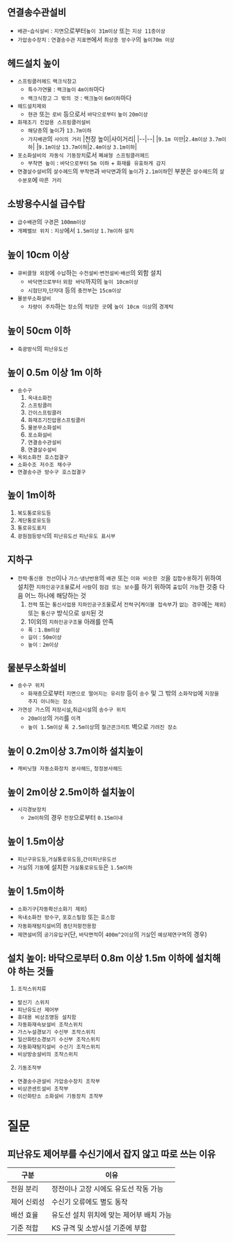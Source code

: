 ## 연결송수관설비
- `배관`-`습식설비` : `지면`으로부터`높이 31m이상` 또는 `지상 11층이상`
- `가압송수장치` : `연결송수관` `지표면`에서 `최상층 방수구`의 `높이70m 이상`
## 헤드설치 높이
- `스프링클러헤드` `랙크식창고` 
  - `특수가연물` : `랙크높이` `4m이하`마다
  - `랙크식창고` `그 밖의 것` : `랙크높이` `6m이하`마다
- `헤드설치제외`
  - `현관` 또는 `로비` 등으로서 `바닥으로부터` `높이` `20m이상`
- `화재조기 진압용 스프링클러설비`
  - `해당층`의 `높이`가 `13.7m이하`
  - `가지배관`의 `사이의 거리`
    |천장 높이|사이거리|
    |--|--|
    |`9.1m 미만`|`2.4m이상` `3.7m이하`|
    |`9.1m이상` `13.7m이하`|`2.4m이상` `3.1m이하`|
- `포소화설비의 자동식 기동장치`로서 `폐쇄형 스프링클러헤드`
  - `부착면 높이` : `바닥으로부터` `5m 이하` + `화재를 유효하게 감지`
- `연결살수설비`의 `살수헤드`의 `부착면`과 `바닥면`과의 `높이`가 `2.1m이하`인 부분은 `살수헤드`의 `살수분포`에 `따른 거리`
## 소방용수시설 급수탑
- `급수배관`의 `구경`은 `100mm이상`
- `개폐밸브 위치` : `지상`에서 `1.5m이상` `1.7m이하` `설치`
## 높이 10cm 이상
- `큐비클형 외함`에 `수납`하는 `수전설비`·`변전설비`·`배선`의 외함 설치
  - `바닥면으로부터` `외함 바닥`까지의 `높이 10cm이상`
  - `시험단자`,`단자대` 등의 `충전부`는 `15cm이상`
- `물분무소화설비`
  - `차량이 주차`하는 `장소`의 `적당한 곳`에 `높이 10cm 이상`의 `경계턱`
## 높이 50cm 이하
- `축광방식`의 `피난유도선`
## 높이 0.5m 이상 1m 이하
- `송수구`
  1. `옥내소화전`
  2. `스프링클러`
  3. `간이스프링클러`
  4. `화재조기진압용스프링클러`
  5. `물분무소화설비`
  6. `포소화설비`
  7. `연결송수관설비`
  8. `연결살수설비`
- `옥외소화전 호스접결구`
- `소화수조 저수조 채수구`
- `연결송수관 방수구 호스접결구`
## 높이 1m이하
1. `복도통로유도등`
2. `계단통로유도등`
3. `통로유도표지`
4. `광원점등방식`의 `피난유도선` `피난유도 표시부`
## 지하구
- `전력`·`통신용 전선`이나 `가스`·`냉난반용`의 `배관` 또는 `이와 비슷한 것`을 `집합수용`하기 위하여 설치한 `지하인공구조물`로서 `사람`이 `점검 또는 보수`를 하기 위하여 `출입`이 `가능`한 것중 다음 어느 하나에 해당하는 것
  1. `전력` 또는 `통신사업용` `지하인공구조물`로서 `전력구`(`케이블 접속부`가 `없는 경우`에는 `제외`)또는 `통신구` 방식으로 `설치`된 것
  2. 1이외의 `지하인공구조물` 아래를 만족
    - `폭` : `1.8m이상`
    - `길이` : `50m이상`
    - `높이` : `2m이상`
## 물분무소화설비
- `송수구 위치`
  - `화재층`으로부터 `지면으로 떨어지는 유리창` 등이 `송수` 및 그 밖의 `소화작업`에 `지장을 주지 아니하는 장소`
- `가연성 가스`의 `저장시설`,`취급시설`의 `송수구 위치`
  - `20m이상`의 `거리`를 `이격`
  - `높이 1.5m이상` `폭 2.5m이상`의 `철근콘크리트` 벽으로 `가려진 장소`
## 높이 0.2m이상 3.7m이하 설치높이
- `캐비닛형 자동소화장치 분사헤드`, `청정분사헤드`
## 높이 2m이상 2.5m이하 설치높이
- `시각경보장치`
  - `2m이하`의 경우 `천장`으로부터 `0.15m이내`
## 높이 1.5m이상
- `피난구유도등`,`거실통로유도등`,`간이피난유도선`
- `거실`의 `기둥`에 설치한 `거실통로유도등`은 `1.5m이하`
## 높이 1.5m이하
- `소화기구`(`자동확산소화기 제외`)
- `옥내소화전 방수구`, `포호스릴함` 또는 `호스함`
- `자동화재탐지설비`의 `종단저항전용함`
- `제연설비`의 `공기유입구`(단, `바닥면적`이 `400m^2이상`의 `거실`인 `예상제연구역`의 경우)
## 설치 높이: 바닥으로부터 0.8m 이상 1.5m 이하에 설치해야 하는 것들
1. `조작스위치류`
  - `발신기 스위치`
  - `피난유도선 제어부`
  - `휴대용 비상조명등 설치함`
  - `자동화재속보설비 조작스위치`
  - `가스누설경보기 수신부 조작스위치`
  - `일산화탄소경보기 수신부 조작스위치`
  - `자동화재탐지설비 수신기 조작스위치`
  - `비상방송설비의 조작스위치`
2. `기동조작부`
  - `연결송수관설비 가압송수장치 조작부`
  - `비상콘센트설비 조작부`
  - `이산화탄소 소화설비 기동장치 조작부`

# 질문
## 피난유도 제어부를 수신기에서 잡지 않고 따로 쓰는 이유
| 구분     | 이유                      |
| ------ | ----------------------- |
| 전원 분리  | 정전이나 고장 시에도 유도선 작동 가능   |
| 제어 신뢰성 | 수신기 오류에도 별도 동작          |
| 배선 효율  | 유도선 설치 위치에 맞는 제어부 배치 가능 |
| 기준 적합  | KS 규격 및 소방시설 기준에 부합     |
